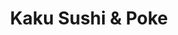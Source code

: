 ---
layout: place
title: Kaku Sushi & Poke
permalink: /michigan/birmingham/kaku-sushi-poke.html
stateAbbr: MI
stateName: Michigan
cityName: Birmingham
seo:
  type: restaurant
  links: http://www.kakusushipoke.com/
place_id: ChIJnfqQJ5jHJIgR8otBk11-iNs
photos:
  - name: >-
      places/ChIJnfqQJ5jHJIgR8otBk11-iNs/photos/AeeoHcKwANRLJufyjWokedfUulWa0KUdvaWkrzmnPRMA3CWhrRJu0cHuD_UHoeOUZXfcWSuO2QciU4c637DQgDu2HyFeNrdmMK2A9df6JyJE1Qyhid8UnVCcrrU_MKtKHGMIaFyd6Gw9DsdTp2sbQjICJRqCaygyJ8UNptFNO9MMheOtFXWqzB2Np09lyWRzOVApYFmFYk7XfH7Bz5EGXI5p3x3m4RVCnyyN6xqYwUOZDSurKt-CUx_QvWPh_W1QDfD3pUUf0Cb2SODGJRSUJ3P9pd_BK7QmvkTEPgPvcElD9mNhAFp8GWE5PRw4EJk5TDWPrFL5vBzkfFviOwAvVU2fzH_Qjx7c30GSlxvd0_JA5OdB8FGz2ZWq8vzkva2pKC0VVLAcPxClXDHesF6FQT4h0jOcc-_sxPTbgU3MyzIJFAj3xA
    widthPx: 3024
    heightPx: 3024
    authorAttributions:
      - displayName: Greg Guro (Rasky)
        uri: https://maps.google.com/maps/contrib/103135030850127564594
        photoUri: >-
          https://lh3.googleusercontent.com/a-/ALV-UjWYASDc0wU5dGReuzW5JpUPMdPBN8aej-X0esM9UqP9zopayTkEdA=s100-p-k-no-mo
    flagContentUri: >-
      https://www.google.com/local/imagery/report/?cb_client=maps_api_places.places_api&image_key=!1e10!2sCIHM0ogKEICAgID2yv3WKw&hl=en-US
    googleMapsUri: >-
      https://www.google.com/maps/place//data=!3m4!1e2!3m2!1sCIHM0ogKEICAgID2yv3WKw!2e10!4m2!3m1!1s0x8824c7982790fa9d:0xdb887e5d93418bf2
  - name: >-
      places/ChIJnfqQJ5jHJIgR8otBk11-iNs/photos/AeeoHcJ0vuT6jYx55D4YDug-axl87vtBGrsUcDsA9_xpvo0JDuXksL0eccGnvwmxuPdVprdwaha6rA3yJwdKzo59lyjVQLdZjINlqYIYcdgRGBIRYu83scYrWCfwTfq7pFqOztEPkmwJnFJhE-26OXH9sq_ayybRF-RN9_AITt9x9eqEn715EaT3oq-aXDr3Tegp4nXKBIy9REV8gCtCM18Cktwcx6nJw0LlQ3-Qp4qdARGjPPi1CrKDXn1oVz-tSJ-sAhRz1vO4vM7DghSmgeNqgYJpgpwYxlkQy85t0ku-gGzFwA
    widthPx: 4800
    heightPx: 3200
    authorAttributions:
      - displayName: Kaku Sushi & Poke
        uri: https://maps.google.com/maps/contrib/103811913154254614398
        photoUri: >-
          https://lh3.googleusercontent.com/a-/ALV-UjXgrOpaNvtkuXuveiMBl4aHf9Er5TppV7An1pjqSpmo9dO8k_g=s100-p-k-no-mo
    flagContentUri: >-
      https://www.google.com/local/imagery/report/?cb_client=maps_api_places.places_api&image_key=!1e10!2sAF1QipPOTk1-aDOQjFes_NQJiqw1Zz8sPU3klLoe-pnp&hl=en-US
    googleMapsUri: >-
      https://www.google.com/maps/place//data=!3m4!1e2!3m2!1sAF1QipPOTk1-aDOQjFes_NQJiqw1Zz8sPU3klLoe-pnp!2e10!4m2!3m1!1s0x8824c7982790fa9d:0xdb887e5d93418bf2
  - name: >-
      places/ChIJnfqQJ5jHJIgR8otBk11-iNs/photos/AeeoHcKlZZ7rMoihENp7hDdm7SS2G6XLj9TDaf2ARu4ucu-l2FkK2ssMFYs2PKg-dkV90PUHLMhtoOUhq7wEIaUdJsmTIuxz289ssHCkt4szJpNaSPuDxOFQ7Db3_UAJLd1vFH5ti-HvSrvupV0nrsUBuxjoT1WHGi-1fE03UpQc-Jdcv3-h6YS6bCqZ4FA3WW5l8M3VY2vHuXFe-IJf0-aQOdu10AUc1R99BYjpCwQOq8wx27ph5yZsaF-bxOB6Z8_jiN6S3npwLdtF7u2YUpaOWHxk0NNtwSpbicui4EVe6Yebp8JJMs90bRevkJlRD-FoBdNn6wJQz5mOogkOd5WsajxJjuS6tiwpGkCuqOeagGh7470DI90IzP0Bgawqr10Klac6h_L9E2wLZjj24eJ-kn54XMkgoOuh9MXhGmMrTvc
    widthPx: 3024
    heightPx: 3024
    authorAttributions:
      - displayName: Judy Wang
        uri: https://maps.google.com/maps/contrib/101214223529908637341
        photoUri: >-
          https://lh3.googleusercontent.com/a-/ALV-UjXt6IQ6n2r0slWrWNzgr-YW52PeQEJSibS7cqY4XX2HsgEQQUg=s100-p-k-no-mo
    flagContentUri: >-
      https://www.google.com/local/imagery/report/?cb_client=maps_api_places.places_api&image_key=!1e10!2sCIHM0ogKEICAgMCgmazrUw&hl=en-US
    googleMapsUri: >-
      https://www.google.com/maps/place//data=!3m4!1e2!3m2!1sCIHM0ogKEICAgMCgmazrUw!2e10!4m2!3m1!1s0x8824c7982790fa9d:0xdb887e5d93418bf2
  - name: >-
      places/ChIJnfqQJ5jHJIgR8otBk11-iNs/photos/AeeoHcKhXFqhdgDQl7pe51or0zfW5agk8nDv4gPyC5zjtxskeGtmLUS8dWawcOtv3GttXvA1qx7EZukbmTIoMOeYSJfTeOkJ6OwsCgvq4T-B4Zld71KgaZnpS98K0P2jgeb4__S3dSJcv1oyrCW3FgBSxEOZSdYnY20nnU4oQYVeva77m-bHceF2e4z7KLQmKQQqilotgg5-p0JLojuHqaQ-HOoK2rP92b-MTQH7qAAh3HkRlb3nf32IxyY0t3BAMZGGK85ECagZqO5QkpKjR3zHQ0t0CPhpvIAlbrJwrG9ly_-Zd16-Ta0zlZu7do4ocBG71pBcogp-aONRXHW05KR6Gz1TogbsMNcgi-fMFiW88xS6CFTyVaNsDsLSBirtzEgPSMCrzoSUEwTpMRTSBqM7Y5mDP3lh98nIzAmgmc-tRuEPhl8
    widthPx: 4032
    heightPx: 3024
    authorAttributions:
      - displayName: Pim Kang
        uri: https://maps.google.com/maps/contrib/104025786518461894821
        photoUri: >-
          https://lh3.googleusercontent.com/a-/ALV-UjUB2h9h0CtmBmxbEzpDLLG6lgpc0IH172NQ6m5pAx1EqJUbIFDm1g=s100-p-k-no-mo
    flagContentUri: >-
      https://www.google.com/local/imagery/report/?cb_client=maps_api_places.places_api&image_key=!1e10!2sCIHM0ogKEICAgIDhuNbxgAE&hl=en-US
    googleMapsUri: >-
      https://www.google.com/maps/place//data=!3m4!1e2!3m2!1sCIHM0ogKEICAgIDhuNbxgAE!2e10!4m2!3m1!1s0x8824c7982790fa9d:0xdb887e5d93418bf2
  - name: >-
      places/ChIJnfqQJ5jHJIgR8otBk11-iNs/photos/AeeoHcKb9yxljLorLDkJSezPsP62C3GvirOciWekMqa2GRB6tfjAI4yrdimv3KIXcGNt1az2PJKiF0-l0LlUUQJvJ3GfWymTZGTvE0ekQx_BgwF4yHqfjG1ZB-MeNoRfEHBg73tPBAAXof4tS-HfKALo5rOE8fyMbQOB3L3DYWfQW9SrgB7ILz4dNmOiZKfKlujGvIb0Yh7lBMxQizVpP6KoRxl1Ssaa-0SNoKppAJfDhO2lvyndUtlGlVB-esdP0mrAAfIKnt37prEN289MMpRsAwJo9PQDykC7aX7tXI3-ux7yz0rhIqK27QwLpKQ4tbB03xI1T-KjOOXiyAPu456zyZLqr3QxyRowuPyQ7LfqSBAvU-kjwz-euAH7GPIVlp6VBnOcOeB5b5syXvQUBdJ8BU8l_QhB6tfDD6U_dU_3KKyC8Q
    widthPx: 3024
    heightPx: 4032
    authorAttributions:
      - displayName: Natalie
        uri: https://maps.google.com/maps/contrib/101856686909514346543
        photoUri: >-
          https://lh3.googleusercontent.com/a-/ALV-UjW3uZTnDq4ylfh9i90bLh4C-UsJv-cuNBUzhcibxVm3e_bVWnyS=s100-p-k-no-mo
    flagContentUri: >-
      https://www.google.com/local/imagery/report/?cb_client=maps_api_places.places_api&image_key=!1e10!2sCIHM0ogKEICAgIDR-ZX3PA&hl=en-US
    googleMapsUri: >-
      https://www.google.com/maps/place//data=!3m4!1e2!3m2!1sCIHM0ogKEICAgIDR-ZX3PA!2e10!4m2!3m1!1s0x8824c7982790fa9d:0xdb887e5d93418bf2
  - name: >-
      places/ChIJnfqQJ5jHJIgR8otBk11-iNs/photos/AeeoHcLOStd2p5NbDm24OgjgJ6_2TH0APurey_I6ZTTzsyS_DUq9afa1Rgjq_8krX81dt846TdkGf3EUvyz_ENV_9EYynnqRr0sdgPqh6RY8zHTxRnbwgfsIA2qmxJpC4GIpJxbDDPNx2dQHyPadhYs6pZ5kwcmcOMF1xz2GPCb5mt_FvJqEbqH51ofqPUvOSlPQoO3WbB2TCzS_2s29bdGncenFleO5EJ-dhsbpabLKVEU1BkEi6OKT14mB4L12Gj_Ars9ewELqZ7cx8FP93Wc7L2fJxRPr29vsKfQsoVHSnWl5ebgaU-ft5KW80_b9yvA1KyxYebIE44rBRbcx1_S2Ge-5W4nXnVMhfhhhJ0GtvByW7HnZQNcfpTah1huFhJsTShVMj8P2lMz6RHzkdNmxNu60DGr804Pott6xoyq9hkhwGHge
    widthPx: 4032
    heightPx: 3024
    authorAttributions:
      - displayName: Pim Kang
        uri: https://maps.google.com/maps/contrib/104025786518461894821
        photoUri: >-
          https://lh3.googleusercontent.com/a-/ALV-UjUB2h9h0CtmBmxbEzpDLLG6lgpc0IH172NQ6m5pAx1EqJUbIFDm1g=s100-p-k-no-mo
    flagContentUri: >-
      https://www.google.com/local/imagery/report/?cb_client=maps_api_places.places_api&image_key=!1e10!2sCIHM0ogKEICAgIDEsNfs7gE&hl=en-US
    googleMapsUri: >-
      https://www.google.com/maps/place//data=!3m4!1e2!3m2!1sCIHM0ogKEICAgIDEsNfs7gE!2e10!4m2!3m1!1s0x8824c7982790fa9d:0xdb887e5d93418bf2
  - name: >-
      places/ChIJnfqQJ5jHJIgR8otBk11-iNs/photos/AeeoHcLrJoU7WXcsXTxmGgbMO-wDFb0QryBT9ZpsoMT4qMCxghZz2RDWzCsFzU109ZMZZmqZenwvkwhhmoNoOurp3QGDFCoVOpW7-F_xHJupC5DQu-T2YcpxVk40K7zHYtxTMTpMgZLVv-QwxsQYjDhbsc3Opla4lGJ6zKHHuxEH1NqnWopi2RqMuU88PqmaSBhLsUQ-NFSfKWSmCcm_DFpMK6NAUAO3CMrH5qwXsJa3R_OMHExHAhesW3_0tmTsl9IxkHPJ0iziQ0iBkGPYZMbml9Z8lmleWjPV6jn2F6GGubJ6404RGQ_rMrS-JrnKljlCEa75p_C7ph54fEcIEe6QMaLLikJvwxe2kg2Z4onaji6GlFrl-NfGf8re9-i0vHUEXLumM-NB5EzXgnVnHn-kGd1UYJi0b5N12mmXsny-UhAgxA
    widthPx: 4032
    heightPx: 3024
    authorAttributions:
      - displayName: Pim Kang
        uri: https://maps.google.com/maps/contrib/104025786518461894821
        photoUri: >-
          https://lh3.googleusercontent.com/a-/ALV-UjUB2h9h0CtmBmxbEzpDLLG6lgpc0IH172NQ6m5pAx1EqJUbIFDm1g=s100-p-k-no-mo
    flagContentUri: >-
      https://www.google.com/local/imagery/report/?cb_client=maps_api_places.places_api&image_key=!1e10!2sCIHM0ogKEICAgIDEsNfsHg&hl=en-US
    googleMapsUri: >-
      https://www.google.com/maps/place//data=!3m4!1e2!3m2!1sCIHM0ogKEICAgIDEsNfsHg!2e10!4m2!3m1!1s0x8824c7982790fa9d:0xdb887e5d93418bf2
  - name: >-
      places/ChIJnfqQJ5jHJIgR8otBk11-iNs/photos/AeeoHcIKnLnmwLxlc0wwvkKU95CQwDjivWBr8X9mPFtEq0yu1yH6LifhB-dokGnowu8wsM0zKvAdp-E5pzkXVEfoO1h7_GrxO-BZkREF7aOtZ3bmVeZrvK8u4bry8LSDELp2yXkaS3XBuBYPgDsS_uCRnT2D19S9z97Ffit_CwT-Xmt1XtFKqJBjEiDFnLJjG6IusudLOM11nN9ujSrbuDMrTKmdcxzx_S0R3R-dgl-2qzK159BMPmhnjpyDm-YNtnFspaxcMYfs1aBnOzlK_WQP3sTSRt_zXKJnRedwQqDKP_ri8i5jz9zmfAldlMEWTZyv1iZDRIugUM8vFHlMMRdrZWxgLxjHlLfKOXTvUkKIwCK-1jTtEzU_rCWvTXGwRyMcdUGmqhgJXjZVgTkJGp1TJwr3PeLxYXgGKbOQ5FcUuO2GPA
    widthPx: 4032
    heightPx: 3024
    authorAttributions:
      - displayName: Amal Sulais
        uri: https://maps.google.com/maps/contrib/115353255237500089005
        photoUri: >-
          https://lh3.googleusercontent.com/a/ACg8ocKeSlhHOYj57nDtaGUfoG2jmj5B9U2u3ZGRSUQz8iqhjJm1rA=s100-p-k-no-mo
    flagContentUri: >-
      https://www.google.com/local/imagery/report/?cb_client=maps_api_places.places_api&image_key=!1e10!2sCIHM0ogKEICAgIDOi8_0IQ&hl=en-US
    googleMapsUri: >-
      https://www.google.com/maps/place//data=!3m4!1e2!3m2!1sCIHM0ogKEICAgIDOi8_0IQ!2e10!4m2!3m1!1s0x8824c7982790fa9d:0xdb887e5d93418bf2
  - name: >-
      places/ChIJnfqQJ5jHJIgR8otBk11-iNs/photos/AeeoHcJH3fTz-sDG-TOGr8wtexVdutdvkJnJSGQUc6H3Y79UUf3BAgQVNcf7_xiHEcOT9SrhVpze4PrQOwQ_las_GSQdjvP11YBOF2WcI25RGh3SDzkC5PeZNA4ANcY55185r6IX4l9Az4rimJc1NNsWwjZ-sNhNfZDlgFotgqX5D0iI8mDmMgaYSRy1XeVCkPwXnZDvmUaOnuxZ10s4UQTtcbzH3O_tIEOVrOoi80JI8zYF6QGGq9GkrWxxJ3TyQ-oGKez1zV3WpRg1ADyt6FXAg0wHpcKKCIQeL_zDFmDlFrr7Q_YGxQcFngUBy1vFLDG6EqCu9blQq8FiUrEV0HpsAf7rS5z7IwPxbIICIE_B2Nb3jjTSYs2SLq9KF3lZYyA2tR0DkrMEk2tYvvYAJbYOP_8GKSoBiZwbd68uEmteFkD4-Q
    widthPx: 4032
    heightPx: 3024
    authorAttributions:
      - displayName: Kevin Foreman
        uri: https://maps.google.com/maps/contrib/114322101299703520678
        photoUri: >-
          https://lh3.googleusercontent.com/a-/ALV-UjUBj0Psm289c2UF4ob5Z21EsERW_oMee3uu59UiOhUzTJIVuc-0=s100-p-k-no-mo
    flagContentUri: >-
      https://www.google.com/local/imagery/report/?cb_client=maps_api_places.places_api&image_key=!1e10!2sCIHM0ogKEICAgICuuLGQNA&hl=en-US
    googleMapsUri: >-
      https://www.google.com/maps/place//data=!3m4!1e2!3m2!1sCIHM0ogKEICAgICuuLGQNA!2e10!4m2!3m1!1s0x8824c7982790fa9d:0xdb887e5d93418bf2
  - name: >-
      places/ChIJnfqQJ5jHJIgR8otBk11-iNs/photos/AeeoHcJ7JvbK9LJ9idTcZTpbbg9K24_mA2mqUpAxlgFF77JrqBMt30jGw-IYEIuTKgKoUtjwlCb_4KQcHQA0m8sHQbdNngGGK8Cer9UYNkAcx7ZJublvukGA9Z8j0j4dKC1ZG4Vn_gd3DQz6G_AUJd8aqzTho1KAH4znV9Hk6Lqzu5M8rLQYKYAhw00AyI8gsjQ3Ty52owIc3kvlpj0bryu2AzgAWFYcM9Cnba5l-tH5bIfJXs7p7Y6b8d_f-KWdAi7dIbec_KrhtXjjf9Zbj3q1WCgDAKAnU03k_tMsfxN2ov9PogwKLO5c-vfLfvonuTsbyWvgVsLyFfD5BKCHNbKZ4Geh6P8Ui76ODtZj0ZezTdKnBKss6kTcBs_tfbROpYamRPTmyTyr9KdwKmCFp5msAjym97iCHbMfJbb20mMOBoDdIQ
    widthPx: 1960
    heightPx: 4032
    authorAttributions:
      - displayName: JADED HAIR CARTEL
        uri: https://maps.google.com/maps/contrib/115140363471577559162
        photoUri: >-
          https://lh3.googleusercontent.com/a-/ALV-UjWyCL2o0jDo1CDPwHU7VHGcwZveImzk5UqxmEAJeGb2i14xJUE0qg=s100-p-k-no-mo
    flagContentUri: >-
      https://www.google.com/local/imagery/report/?cb_client=maps_api_places.places_api&image_key=!1e10!2sCIHM0ogKEICAgICMwvKnOg&hl=en-US
    googleMapsUri: >-
      https://www.google.com/maps/place//data=!3m4!1e2!3m2!1sCIHM0ogKEICAgICMwvKnOg!2e10!4m2!3m1!1s0x8824c7982790fa9d:0xdb887e5d93418bf2
address: 126 S Old Woodward Ave, Birmingham, MI 48009, USA
street: 126 S Old Woodward Ave
city: Birmingham
state: MI
zip: '48009'
country: USA
neighborhood: null
latitude: '42.546278'
longitude: '-83.214296'
accessibility_options:
  wheelchairAccessibleParking: true
  wheelchairAccessibleEntrance: true
  wheelchairAccessibleRestroom: true
  wheelchairAccessibleSeating: true
business_status: CLOSED_TEMPORARILY
name: Kaku Sushi & Poke
google_maps_links:
  directionsUri: >-
    https://www.google.com/maps/dir//''/data=!4m7!4m6!1m1!4e2!1m2!1m1!1s0x8824c7982790fa9d:0xdb887e5d93418bf2!3e0
  placeUri: https://maps.google.com/?cid=15819032631506471922
  writeAReviewUri: >-
    https://www.google.com/maps/place//data=!4m3!3m2!1s0x8824c7982790fa9d:0xdb887e5d93418bf2!12e1
  reviewsUri: >-
    https://www.google.com/maps/place//data=!4m4!3m3!1s0x8824c7982790fa9d:0xdb887e5d93418bf2!9m1!1b1
  photosUri: >-
    https://www.google.com/maps/place//data=!4m3!3m2!1s0x8824c7982790fa9d:0xdb887e5d93418bf2!10e5
primary_type: Sushi Restaurant
opening_hours:
  regular: null
  current: null
secondary_opening_hours:
  regular:
    weekdayDescriptions: null
    type: null
  current:
    weekdayDescriptions: null
    type: null
phone: (248) 885-8631
price_level: PRICE_LEVEL_MODERATE
price_range: $10 &ndash; $20
rating: '4.4'
rating_count: 111
website: http://www.kakusushipoke.com/
description: >-
  Discover Kaku Sushi & Poke in Birmingham, Michigan$$$Kaku Sushi & Poke in
  Birmingham, Michigan, stands out as a casual sushi restaurant offering fresh,
  made-to-order poke bowls that reimagine traditional sushi with a variety of
  customizable toppings. This spot emphasizes accessibility, featuring
  wheelchair-friendly parking, entrances, restrooms, and seating, making it
  welcoming for all visitors seeking a relaxed dining experience. Patrons can
  enjoy a range of Japanese-inspired dishes that highlight high-quality
  ingredients, perfect for those exploring sushi places near me or looking for
  top-rated options in the area. With its moderate price range, it's an ideal
  choice for a quick yet satisfying meal, blending simplicity with flavorful
  creativity. Whether you're in the mood for a light lunch or dinner, this
  location delivers a genuine taste of innovative sushi dining in a comfortable
  setting.
generative_summary: >-
  Discover Kaku Sushi & Poke in Birmingham, Michigan$$$Kaku Sushi & Poke in
  Birmingham, Michigan, stands out as a casual sushi restaurant offering fresh,
  made-to-order poke bowls that reimagine traditional sushi with a variety of
  customizable toppings. This spot emphasizes accessibility, featuring
  wheelchair-friendly parking, entrances, restrooms, and seating, making it
  welcoming for all visitors seeking a relaxed dining experience. Patrons can
  enjoy a range of Japanese-inspired dishes that highlight high-quality
  ingredients, perfect for those exploring sushi places near me or looking for
  top-rated options in the area. With its moderate price range, it's an ideal
  choice for a quick yet satisfying meal, blending simplicity with flavorful
  creativity. Whether you're in the mood for a light lunch or dinner, this
  location delivers a genuine taste of innovative sushi dining in a comfortable
  setting.
generative_disclosure: Summarized by AI using the Grok-3-Mini model.
reviews: null
review_summary: >-
  What Customers Are Saying About Kaku Sushi & Poke$$$From what folks are
  sharing online, visitors really appreciate the fresh flavors and variety at
  this sushi spot, often highlighting the tasty poke bowls as a standout feature
  that keeps them coming back. Many comments praise the welcoming atmosphere and
  solid value for the price, making it a go-to for casual meals with friends or
  family. While a few mentions note occasional wait times during busy periods,
  the overall vibe is positive, with people loving the quality ingredients and
  customization options that make every visit feel personalized. It's clear that
  the high ratings reflect genuine satisfaction, as diners frequently recommend
  it for anyone searching for reliable sushi restaurants nearby. All in all, the
  feedback paints a picture of a dependable choice that's worth trying if you're
  in the mood for something delicious and approachable.
review_disclosure: Summarized by AI using the Grok-3-Mini model.
parking_options: null
payment_options: null
allow_dogs: null
curbside_pickup: null
delivery: null
dine_in: null
good_for_children: null
good_for_groups: null
good_for_sports: null
live_music: null
menu_for_children: null
outdoor_seating: null
reservable: null
restroom: null
serves_beer: null
serves_breakfast: null
serves_brunch: null
serves_cocktails: null
serves_coffee: null
serves_dinner: null
serves_dessert: null
serves_lunch: null
serves_vegetarian_food: null
serves_wine: null
takeout: null
update_category: enterprise
places_description: null

---